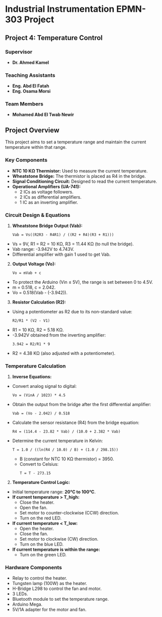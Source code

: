 # Industrial Instrumentation EPMN-303 Project

## Project 4: Temperature Control

### Supervisor
- **Dr. Ahmed Kamel**

### Teaching Assistants
- **Eng. Abd El Fatah**
- **Eng. Osama Morsi**

### Team Members
- **Mohamed Abd El Twab Newir**

## Project Overview
This project aims to set a temperature range and maintain the current temperature within that range.

### Key Components
- **NTC 10 KΩ Thermistor:** Used to measure the current temperature.
- **Wheatstone Bridge:** The thermistor is placed as R4 in the bridge.
- **Signal Conditioning Circuit:** Designed to read the current temperature.
- **Operational Amplifiers (UA-741):** 
  - 2 ICs as voltage followers.
  - 2 ICs as differential amplifiers.
  - 1 IC as an inverting amplifier.

### Circuit Design & Equations
1. **Wheatstone Bridge Output (Vab):**
    ```
    Vab = Vs((R2R3 - R4R1) / ((R2 + R4)(R3 + R1)))
    ```
- Vs = 9V, R1 = R2 = 10 KΩ, R3 = 11.44 KΩ (to null the bridge).
- Vab range: -3.942V to 4.743V.
- Differential amplifier with gain 1 used to get Vab.

2. **Output Voltage (Vo):**
    ```
    Vo = mVab + c    
    ```
- To protect the Arduino (Vin ≤ 5V), the range is set between 0 to 4.5V.
- m = 0.518, c = 2.042.
- Vo = 0.518(Vab - (-3.942)).

3. **Resistor Calculation (R2):**
- Using a potentiometer as R2 due to its non-standard value:
  ```
  R2/R1 * (V2 - V1) 
  ```
- R1 = 10 KΩ, R2 = 5.18 KΩ.
- -3.942V obtained from the inverting amplifier:
  ```
  3.942 = R2/R1 * 9
  ```
- R2 = 4.38 KΩ (also adjusted with a potentiometer).

### Temperature Calculation
1. **Inverse Equations:**
- Convert analog signal to digital:
  ```
  Vo = (VinA / 1023) * 4.5
  ```
- Obtain the output from the bridge after the first differential amplifier:
  ```
  Vab = (Vo - 2.042) / 0.518
  ```
- Calculate the sensor resistance (R4) from the bridge equation:
  ```
  R4 = (114.4 - 23.82 * Vab) / (10.0 + 2.382 * Vab)
  ```
- Determine the current temperature in Kelvin:
  ```
  T = 1.0 / ((ln(R4 / 10.0) / B) + (1.0 / 298.15))
  ```
  - B (constant for NTC 10 KΩ thermistor) = 3950.
  - Convert to Celsius: 
    ```
    T = T - 273.15
    ```

2. **Temperature Control Logic:**
- Initial temperature range: **20°C to 100°C**.
- **If current temperature > T_high:**
  - Close the heater.
  - Open the fan.
  - Set motor to counter-clockwise (CCW) direction.
  - Turn on the red LED.
- **If current temperature < T_low:**
  - Open the heater.
  - Close the fan.
  - Set motor to clockwise (CW) direction.
  - Turn on the blue LED.
- **If current temperature is within the range:**
  - Turn on the green LED.

### Hardware Components
- Relay to control the heater.
- Tungsten lamp (100W) as the heater.
- H-Bridge L298 to control the fan and motor.
- 3 LEDs.
- Bluetooth module to set the temperature range.
- Arduino Mega.
- 5V/1A adapter for the motor and fan.
